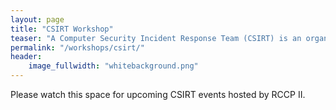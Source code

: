```yaml
---
layout: page
title: "CSIRT Workshop"
teaser: "A Computer Security Incident Response Team (CSIRT) is an organization that receives reports of security breaches, conducts analyses of the reports and responds to the senders."
permalink: "/workshops/csirt/"
header:
    image_fullwidth: "whitebackground.png"
---
```


Please watch this space for upcoming CSIRT events hosted by RCCP II.
